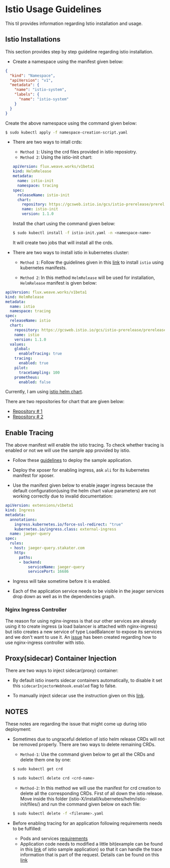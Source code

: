 # Istio Usage Guidelines

This til provides information regarding Istio installation and usage.

## Istio Installations

This section provides step by step guideline regarding istio installation.

* Create a namespace using the manifest given below:

```json
{ 
  "kind": "Namespace", 
  "apiVersion": "v1",
  "metadata": { 
    "name": "istio-system", 
    "labels": { 
      "name": "istio-system" 
    } 
  } 
}
```

Create the above namespace using the command given below:

```bash
$ sudo kubectl apply -f namespace-creation-script.yaml
```

* There are two ways to intall crds:

  * `Method 1`: Using the crd files provided in istio reposiotry.
  * `Method 2`: Using the istio-init chart:

  ```yaml
  apiVersion: flux.weave.works/v1beta1
  kind: HelmRelease
  metadata:
    name: istio-init
    namespace: tracing
  spec:
    releaseName: istio-init
    chart:
      repository: https://gcsweb.istio.io/gcs/istio-prerelease/prerelease/1.1.0/1.1.0/charts/
      name: istio-init
      version: 1.1.0
  ```
  Install the chart using the command given below:
  ```bash
  $ sudo kubectl install -f istio-init.yaml -n <namespace-name>
  ```
  It will create two jobs that will install all the crds.

* There are two ways to install istio in kubernetes cluster:

  * `Method 1`: Follow the guidelines given in this [link](https://istio.io/docs/setup/kubernetes/install/kubernetes/) to install `istio` using kubernetes manifests. 

  * `Method 2`: In this method `HelmRelease` will be used for installation, `HelmRelease` manifest is given below:
  
  
```yaml
apiVersion: flux.weave.works/v1beta1
kind: HelmRelease
metadata:
  name: istio
  namespace: tracing
spec:
  releaseName: istio
  chart:
    repository: https://gcsweb.istio.io/gcs/istio-prerelease/prerelease/1.1.0/1.1.0/charts/
    name: istio
    version: 1.1.0
  values:
    global:
      enableTracing: true
    tracing:
      enabled: true
    pilot:
      traceSampling: 100
    prometheus:
      enabled: false
```
Currently, I am using [istio helm chart](https://github.com/istio/istio/tree/master/install/kubernetes/helm/istio).

There are two repositories for chart that are given below:

* [Repository # 1](https://gcsweb.istio.io/gcs/istio-prerelease/prerelease/1.1.0/1.1.0/charts/)
* [Repository # 2](https://storage.googleapis.com/istio-release/releases/charts/)


## Enable Tracing
The above manifest will enable the istio tracing. To check whether tracing is enabled or not we will use the sample app provided by istio.

* Follow these [guidelines](https://istio.io/docs/examples/bookinfo/) to deploy the sample application.

* Deploy the xposer for enabling ingress, ask `ali` for its kubernetes manifest for xposer.

* Use the manifest given below to enable jeager ingress because the default configuration(using the helm chart value parameters) are not working correctly due to invalid documentation: 

```yaml
apiVersion: extensions/v1beta1
kind: Ingress
metadata:
  annotations:    
    ingress.kubernetes.io/force-ssl-redirect: "true"
    kubernetes.io/ingress.class: external-ingress
  name: jaeger-query
spec:
  rules:
  - host: jaeger-query.stakater.com
    http:
      paths:
      - backend:
          serviceName: jaeger-query
          servicePort: 16686
```

* Ingress will take sometime before it is enabled.

* Each of the application service needs to be visible in the jeager services drop down as well as in the dependencies graph.

### Nginx Ingress Controller

The reason for using nginx-ingress is that our other services are already using it to create ingress (a load balancer is attached with nginx-ingress) but istio creates a new service of type LoadBalancer to expose its services and we don't want to use it. An [issue](https://github.com/istio/istio/issues/14328) has been created regarding how to use nginx-ingress controller with istio.


## Proxy(sidecar) Container Injection
There are two ways to inject sidecar(proxy) container:

* By default istio inserts sidecar containers automatically, to disable it set this `sidecarInjectorWebhook.enabled` flag to false.

* To manually inject sidecar use the instruction given on this [link](https://istio.io/docs/setup/kubernetes/additional-setup/sidecar-injection/#manual-sidecar-injection).

## NOTES
These notes are regarding the issue that might come up during istio deployment:

* Sometimes due to ungraceful deletion of istio helm release CRDs will not be removed properly. There are two ways to delete remaining CRDs. 

  * `Method-1`: Use the command given below to get all the CRDs and delete them one by one:
  ```bash
  $ sudo kubectl get crd

  $ sudo kubectl delete crd <crd-name>
  ```

  * `Method-2`: In this method we will use the manifest for crd creation to delete all the corresponding CRDs. First of all down the istio release. Move inside this folder (istio-X/install/kubernetes/helm/istio-init/files/) and run the command given below on each file:
  ```bash
  $ sudo kubectl delete -f <filename>.yaml
  ```

* Before enabling tracing for an application following requirements needs to be fulfilled:
  * Pods and services [requirements](https://istio.io/docs/setup/kubernetes/prepare/requirements/)
  * Application code needs to modified a little bit(example can be found in this [link](https://github.com/istio/istio/blob/master/samples/bookinfo/src/productpage/productpage.py#L130) of istio sample application) so that it can handle the trace information that is part of the request. Details can be found on this [link](https://github.com/istio/istio/issues/14094)
